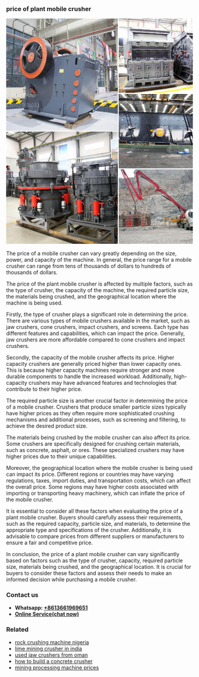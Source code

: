 <h3>price of plant mobile crusher</h3><img src='1706754003.jpg' alt=''><p>The price of a mobile crusher can vary greatly depending on the size, power, and capacity of the machine. In general, the price range for a mobile crusher can range from tens of thousands of dollars to hundreds of thousands of dollars.</p><p>The price of the plant mobile crusher is affected by multiple factors, such as the type of crusher, the capacity of the machine, the required particle size, the materials being crushed, and the geographical location where the machine is being used.</p><p>Firstly, the type of crusher plays a significant role in determining the price. There are various types of mobile crushers available in the market, such as jaw crushers, cone crushers, impact crushers, and screens. Each type has different features and capabilities, which can impact the price. Generally, jaw crushers are more affordable compared to cone crushers and impact crushers.</p><p>Secondly, the capacity of the mobile crusher affects its price. Higher capacity crushers are generally priced higher than lower capacity ones. This is because higher capacity machines require stronger and more durable components to handle the increased workload. Additionally, high-capacity crushers may have advanced features and technologies that contribute to their higher price.</p><p>The required particle size is another crucial factor in determining the price of a mobile crusher. Crushers that produce smaller particle sizes typically have higher prices as they often require more sophisticated crushing mechanisms and additional processes, such as screening and filtering, to achieve the desired product size.</p><p>The materials being crushed by the mobile crusher can also affect its price. Some crushers are specifically designed for crushing certain materials, such as concrete, asphalt, or ores. These specialized crushers may have higher prices due to their unique capabilities.</p><p>Moreover, the geographical location where the mobile crusher is being used can impact its price. Different regions or countries may have varying regulations, taxes, import duties, and transportation costs, which can affect the overall price. Some regions may have higher costs associated with importing or transporting heavy machinery, which can inflate the price of the mobile crusher.</p><p>It is essential to consider all these factors when evaluating the price of a plant mobile crusher. Buyers should carefully assess their requirements, such as the required capacity, particle size, and materials, to determine the appropriate type and specifications of the crusher. Additionally, it is advisable to compare prices from different suppliers or manufacturers to ensure a fair and competitive price.</p><p>In conclusion, the price of a plant mobile crusher can vary significantly based on factors such as the type of crusher, capacity, required particle size, materials being crushed, and the geographical location. It is crucial for buyers to consider these factors and assess their needs to make an informed decision while purchasing a mobile crusher.</p><h3>Contact us</h3><ul><li><strong>Whatsapp:&nbsp;<a href="https://wa.me/8613661969651">+8613661969651</a></strong></li><li><a href="https://swt.shibang-china.com/?git&amp;zhl&amp;price of plant mobile crusher"><strong>Online Service(chat now)</strong></a></li></ul><h3>Related</h3><ul><li><a href='rock crushing machine nigeria.md'>rock crushing machine nigeria</a></li><li><a href='lime mining crusher in india.md'>lime mining crusher in india</a></li><li><a href='used jaw crushers from oman.md'>used jaw crushers from oman</a></li><li><a href='how to build a concrete crusher.md'>how to build a concrete crusher</a></li><li><a href='mining processing machine prices.md'>mining processing machine prices</a></li></ul>